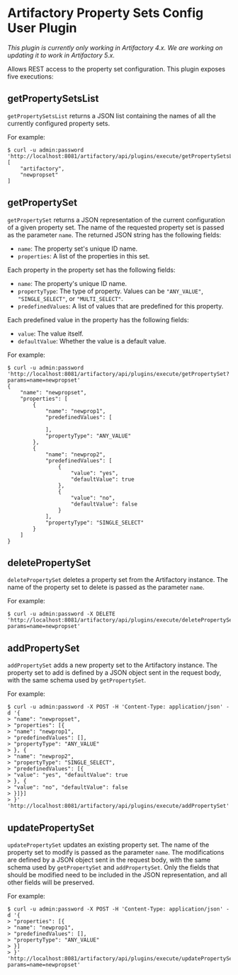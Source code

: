Artifactory Property Sets Config User Plugin
============================================

*This plugin is currently only working in Artifactory 4.x. We are working on updating it to work in Artifactory 5.x.*

Allows REST access to the property set configuration. This plugin exposes five
executions:

getPropertySetsList
-------------------

`getPropertySetsList` returns a JSON list containing the names of all the
currently configured property sets.

For example:

```
$ curl -u admin:password 'http://localhost:8081/artifactory/api/plugins/execute/getPropertySetsList'
[
    "artifactory",
    "newpropset"
]
```

getPropertySet
--------------

`getPropertySet` returns a JSON representation of the current configuration of a
given property set. The name of the requested property set is passed as the
parameter `name`. The returned JSON string has the following fields:

- `name`: The property set's unique ID name.
- `properties`: A list of the properties in this set.

Each property in the property set has the following fields:

- `name`: The property's unique ID name.
- `propertyType`: The type of property. Values can be `"ANY_VALUE"`,
  `"SINGLE_SELECT"`, or `"MULTI_SELECT"`.
- `predefinedValues`: A list of values that are predefined for this property.

Each predefined value in the property has the following fields:

- `value`: The value itself.
- `defaultValue`: Whether the value is a default value.

For example:

```
$ curl -u admin:password 'http://localhost:8081/artifactory/api/plugins/execute/getPropertySet?params=name=newpropset'
{
    "name": "newpropset",
    "properties": [
        {
            "name": "newprop1",
            "predefinedValues": [

            ],
            "propertyType": "ANY_VALUE"
        },
        {
            "name": "newprop2",
            "predefinedValues": [
                {
                    "value": "yes",
                    "defaultValue": true
                },
                {
                    "value": "no",
                    "defaultValue": false
                }
            ],
            "propertyType": "SINGLE_SELECT"
        }
    ]
}
```

deletePropertySet
-----------------

`deletePropertySet` deletes a property set from the Artifactory instance. The
name of the property set to delete is passed as the parameter `name`.

For example:

```
$ curl -u admin:password -X DELETE 'http://localhost:8081/artifactory/api/plugins/execute/deletePropertySet?params=name=newpropset'
```

addPropertySet
--------------

`addPropertySet` adds a new property set to the Artifactory instance. The
property set to add is defined by a JSON object sent in the request body, with
the same schema used by `getPropertySet`.

For example:

```
$ curl -u admin:password -X POST -H 'Content-Type: application/json' -d '{
> "name": "newpropset",
> "properties": [{
> "name": "newprop1",
> "predefinedValues": [],
> "propertyType": "ANY_VALUE"
> }, {
> "name": "newprop2",
> "propertyType": "SINGLE_SELECT",
> "predefinedValues": [{
> "value": "yes", "defaultValue": true
> }, {
> "value": "no", "defaultValue": false
> }]}]
> }' 'http://localhost:8081/artifactory/api/plugins/execute/addPropertySet'
```

updatePropertySet
-----------------

`updatePropertySet` updates an existing property set. The name of the property
set to modify is passed as the parameter `name`. The modifications are defined
by a JSON object sent in the request body, with the same schema used by
`getPropertySet` and `addPropertySet`. Only the fields that should be modified
need to be included in the JSON representation, and all other fields will be
preserved.

For example:

```
$ curl -u admin:password -X POST -H 'Content-Type: application/json' -d '{
> "properties": [{
> "name": "newprop1",
> "predefinedValues": [],
> "propertyType": "ANY_VALUE"
> }]
> }' 'http://localhost:8081/artifactory/api/plugins/execute/updatePropertySet?params=name=newpropset'
```
